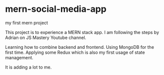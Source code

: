 # mern-social-media-app
my first mern project

This project is to experience a MERN stack app. I am following the steps by Adrian on JS Mastery Youtube channel.

Learning how to combine backend and frontend.
Using MongoDB for the first time.
Applying some Redux which is also my first usage of state management.

It is adding a lot to me.
